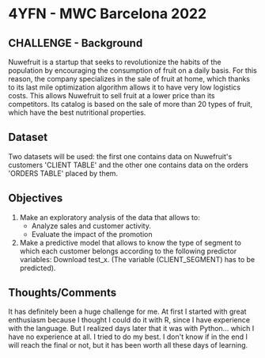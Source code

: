 # 4YFN - MWC Barcelona 2022

## CHALLENGE - Background
Nuwefruit is a startup that seeks to revolutionize the habits of the population by encouraging the consumption of fruit on a daily basis. For this reason, the company specializes in the sale of fruit at home, which thanks to its last mile optimization algorithm allows it to have very low logistics costs. This allows Nuwefruit to sell fruit at a lower price than its competitors. Its catalog is based on the sale of more than 20 types of fruit, which have the best nutritional properties.

## Dataset
Two datasets will be used: the first one contains data on Nuwefruit's customers 'CLIENT TABLE' and the other one contains data on the orders 'ORDERS TABLE' placed by them.

## Objectives
1. Make an exploratory analysis of the data that allows to:
   - Analyze sales and customer activity.
   - Evaluate the impact of the promotion
2. Make a predictive model that allows to know the type of segment to which each customer belongs according to the following predictor variables: Download test_x. (The variable (CLIENT_SEGMENT) has to be predicted).

## Thoughts/Comments
It has definitely been a huge challenge for me. At first I started with great enthusiasm because I thought I could do it with R, since I have experience with the language. But I realized days later that it was with Python... which I have no experience at all. 
I tried to do my best. I don't know if in the end I will reach the final or not, but it has been worth all these days of learning.
